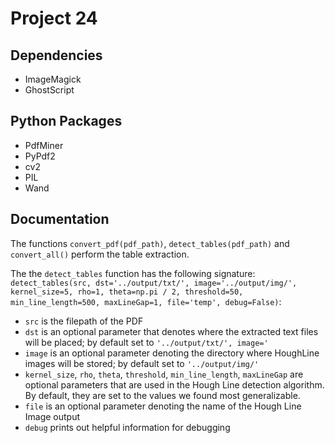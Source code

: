 # Project 24
## Dependencies
* ImageMagick
* GhostScript
## Python Packages
* PdfMiner
* PyPdf2
* cv2
* PIL
* Wand

## Documentation
The functions `convert_pdf(pdf_path)`, `detect_tables(pdf_path)` and `convert_all()` perform the table extraction. 

The the `detect_tables` function has the following signature: `detect_tables(src, dst='../output/txt/', image='../output/img/', kernel_size=5, rho=1, theta=np.pi / 2, threshold=50, min_line_length=500, maxLineGap=1, file='temp', debug=False)`:
* `src` is the filepath of the PDF
* `dst` is an optional parameter that denotes where the extracted text files will be placed; by default set to `'../output/txt/', image='`
* `image` is an optional parameter denoting the directory where HoughLine images will be  stored; by default set to `'../output/img/'`
* `kernel_size`, `rho`, `theta`, `threshold`, `min_line_length`, `maxLineGap` are optional parameters that are used in the Hough Line detection algorithm. By default, they are set to the values we found most generalizable.
* `file` is an optional parameter denoting the name of the Hough Line Image output
* `debug` prints out helpful information for debugging


